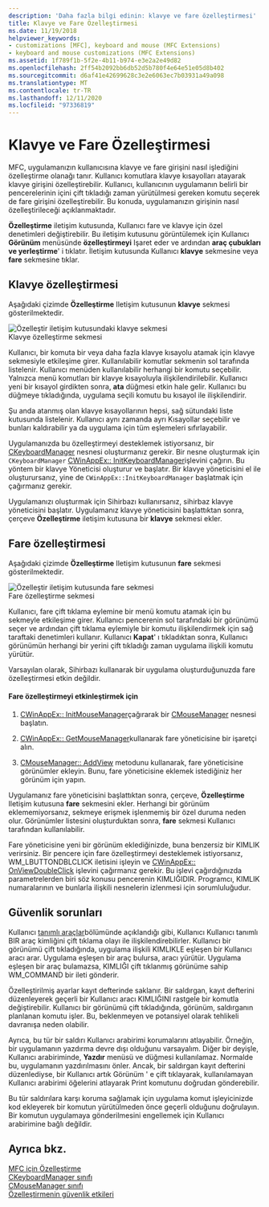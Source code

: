 ```yaml
---
description: 'Daha fazla bilgi edinin: klavye ve fare özelleştirmesi'
title: Klavye ve Fare Özelleştirmesi
ms.date: 11/19/2018
helpviewer_keywords:
- customizations [MFC], keyboard and mouse (MFC Extensions)
- keyboard and mouse customizations (MFC Extensions)
ms.assetid: 1f789f1b-5f2e-4b11-b974-e3e2a2e49d82
ms.openlocfilehash: 2ff54b2092bb6db52d5b780f4e64e51e05d8b402
ms.sourcegitcommit: d6af41e42699628c3e2e6063ec7b03931a49a098
ms.translationtype: MT
ms.contentlocale: tr-TR
ms.lasthandoff: 12/11/2020
ms.locfileid: "97336819"
---
```

# <a name="keyboard-and-mouse-customization"></a>Klavye ve Fare Özelleştirmesi

MFC, uygulamanızın kullanıcısına klavye ve fare girişini nasıl işlediğini özelleştirme olanağı tanır. Kullanıcı komutlara klavye kısayolları atayarak klavye girişini özelleştirebilir. Kullanıcı, kullanıcının uygulamanın belirli bir pencerelerinin içini çift tıkladığı zaman yürütülmesi gereken komutu seçerek de fare girişini özelleştirebilir. Bu konuda, uygulamanızın girişinin nasıl özelleştirileceği açıklanmaktadır.

**Özelleştirme** iletişim kutusunda, Kullanıcı fare ve klavye için özel denetimleri değiştirebilir. Bu iletişim kutusunu görüntülemek için Kullanıcı **Görünüm** menüsünde **özelleştirmeyi** Işaret eder ve ardından **araç çubukları ve yerleştirme**' i tıklatır. İletişim kutusunda Kullanıcı **klavye** sekmesine veya **fare** sekmesine tıklar.

## <a name="keyboard-customization"></a>Klavye özelleştirmesi

Aşağıdaki çizimde **Özelleştirme** Iletişim kutusunun **klavye** sekmesi gösterilmektedir.

![Özelleştir iletişim kutusundaki klavye sekmesi](../mfc/media/mfcnextkeyboardtab.png "Özelleştir iletişim kutusundaki klavye sekmesi") <br/>
Klavye özelleştirme sekmesi

Kullanıcı, bir komuta bir veya daha fazla klavye kısayolu atamak için klavye sekmesiyle etkileşime girer. Kullanılabilir komutlar sekmenin sol tarafında listelenir. Kullanıcı menüden kullanılabilir herhangi bir komutu seçebilir. Yalnızca menü komutları bir klavye kısayoluyla ilişkilendirilebilir. Kullanıcı yeni bir kısayol girdikten sonra, **ata** düğmesi etkin hale gelir. Kullanıcı bu düğmeye tıkladığında, uygulama seçili komutu bu kısayol ile ilişkilendirir.

Şu anda atanmış olan klavye kısayollarının hepsi, sağ sütundaki liste kutusunda listelenir. Kullanıcı aynı zamanda ayrı Kısayollar seçebilir ve bunları kaldırabilir ya da uygulama için tüm eşlemeleri sıfırlayabilir.

Uygulamanızda bu özelleştirmeyi desteklemek istiyorsanız, bir [CKeyboardManager](reference/ckeyboardmanager-class.md) nesnesi oluşturmanız gerekir. Bir nesne oluşturmak için `CKeyboardManager` [CWinAppEx:: InitKeyboardManager](reference/cwinappex-class.md#initkeyboardmanager)işlevini çağırın. Bu yöntem bir klavye Yöneticisi oluşturur ve başlatır. Bir klavye yöneticisini el ile oluşturursanız, yine de `CWinAppEx::InitKeyboardManager` başlatmak için çağırmanız gerekir.

Uygulamanızı oluşturmak için Sihirbazı kullanırsanız, sihirbaz klavye yöneticisini başlatır. Uygulamanız klavye yöneticisini başlattıktan sonra, çerçeve **Özelleştirme** iletişim kutusuna bir **klavye** sekmesi ekler.

## <a name="mouse-customization"></a>Fare özelleştirmesi

Aşağıdaki çizimde **Özelleştirme** Iletişim kutusunun **fare** sekmesi gösterilmektedir.

![Özelleştir iletişim kutusunda fare sekmesi](../mfc/media/mfcnextmousetab.png "Özelleştir iletişim kutusunda fare sekmesi") <br/>
Fare özelleştirme sekmesi

Kullanıcı, fare çift tıklama eylemine bir menü komutu atamak için bu sekmeyle etkileşime girer. Kullanıcı pencerenin sol tarafındaki bir görünümü seçer ve ardından çift tıklama eylemiyle bir komutu ilişkilendirmek için sağ taraftaki denetimleri kullanır. Kullanıcı **Kapat**' ı tıkladıktan sonra, Kullanıcı görünümün herhangi bir yerini çift tıkladığı zaman uygulama ilişkili komutu yürütür.

Varsayılan olarak, Sihirbazı kullanarak bir uygulama oluşturduğunuzda fare özelleştirmesi etkin değildir.

#### <a name="to-enable-mouse-customization"></a>Fare özelleştirmeyi etkinleştirmek için

1. [CWinAppEx:: InitMouseManager](reference/cwinappex-class.md#initmousemanager)çağırarak bir [CMouseManager](reference/cmousemanager-class.md) nesnesi başlatın.

1. [CWinAppEx:: GetMouseManager](reference/cwinappex-class.md#getmousemanager)kullanarak fare yöneticisine bir işaretçi alın.

1. [CMouseManager:: AddView](reference/cmousemanager-class.md#addview) metodunu kullanarak, fare yöneticisine görünümler ekleyin. Bunu, fare yöneticisine eklemek istediğiniz her görünüm için yapın.

Uygulamanız fare yöneticisini başlattıktan sonra, çerçeve, **Özelleştirme** Iletişim kutusuna **fare** sekmesini ekler. Herhangi bir görünüm eklememiyorsanız, sekmeye erişmek işlenmemiş bir özel duruma neden olur. Görünümler listesini oluşturduktan sonra, **fare** sekmesi Kullanıcı tarafından kullanılabilir.

Fare yöneticisine yeni bir görünüm eklediğinizde, buna benzersiz bir KIMLIK verirsiniz. Bir pencere için fare özelleştirmeyi desteklemek istiyorsanız, WM_LBUTTONDBLCLICK iletisini işleyin ve [CWinAppEx:: OnViewDoubleClick](reference/cwinappex-class.md#onviewdoubleclick) işlevini çağırmanız gerekir. Bu işlevi çağırdığınızda parametrelerden biri söz konusu pencerenin KIMLIĞIDIR. Programcı, KIMLIK numaralarının ve bunlarla ilişkili nesnelerin izlenmesi için sorumluluğudur.

## <a name="security-concerns"></a>Güvenlik sorunları

Kullanıcı [tanımlı araçlar](user-defined-tools.md)bölümünde açıklandığı gibi, Kullanıcı Kullanıcı tanımlı BIR araç kimliğini çift tıklama olayı ile ilişkilendirebilirler. Kullanıcı bir görünümü çift tıkladığında, uygulama ilişkili KIMLIKLE eşleşen bir Kullanıcı aracı arar. Uygulama eşleşen bir araç bulursa, aracı yürütür. Uygulama eşleşen bir araç bulamazsa, KIMLIĞI çift tıklanmış görünüme sahip WM_COMMAND bir ileti gönderir.

Özelleştirilmiş ayarlar kayıt defterinde saklanır. Bir saldırgan, kayıt defterini düzenleyerek geçerli bir Kullanıcı aracı KIMLIĞINI rastgele bir komutla değiştirebilir. Kullanıcı bir görünümü çift tıkladığında, görünüm, saldırganın planlanan komutu işler. Bu, beklenmeyen ve potansiyel olarak tehlikeli davranışa neden olabilir.

Ayrıca, bu tür bir saldırı Kullanıcı arabirimi korumalarını atlayabilir. Örneğin, bir uygulamanın yazdırma devre dışı olduğunu varsayalım. Diğer bir deyişle, Kullanıcı arabiriminde, **Yazdır** menüsü ve düğmesi kullanılamaz. Normalde bu, uygulamanın yazdırılmasını önler. Ancak, bir saldırgan kayıt defterini düzenlediyse, bir Kullanıcı artık Görünüm ' e çift tıklayarak, kullanılamayan Kullanıcı arabirimi öğelerini atlayarak Print komutunu doğrudan gönderebilir.

Bu tür saldırılara karşı koruma sağlamak için uygulama komut işleyicinizde kod ekleyerek bir komutun yürütülmeden önce geçerli olduğunu doğrulayın. Bir komutun uygulamaya gönderilmesini engellemek için Kullanıcı arabirimine bağlı değildir.

## <a name="see-also"></a>Ayrıca bkz.

[MFC için Özelleştirme](customization-for-mfc.md)<br/>
[CKeyboardManager sınıfı](reference/ckeyboardmanager-class.md)<br/>
[CMouseManager sınıfı](reference/cmousemanager-class.md)<br/>
[Özelleştirmenin güvenlik etkileri](security-implications-of-customization.md)
